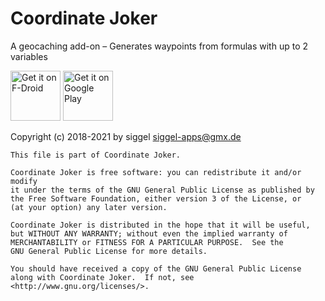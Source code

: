 Coordinate Joker
================

A geocaching add-on – Generates waypoints from formulas with up to 2 variables 

[<img src="https://fdroid.gitlab.io/artwork/badge/get-it-on.png"
     alt="Get it on F-Droid"
     height="80">](https://f-droid.org/packages/com.github.siggel.coordinatejoker/)
[<img src="https://play.google.com/intl/en_us/badges/images/generic/en-play-badge.png"
     alt="Get it on Google Play"
     height="80">](https://play.google.com/store/apps/details?id=com.github.siggel.coordinatejoker)

Copyright (c) 2018-2021 by siggel <siggel-apps@gmx.de>

    This file is part of Coordinate Joker.

    Coordinate Joker is free software: you can redistribute it and/or modify
    it under the terms of the GNU General Public License as published by
    the Free Software Foundation, either version 3 of the License, or
    (at your option) any later version.

    Coordinate Joker is distributed in the hope that it will be useful,
    but WITHOUT ANY WARRANTY; without even the implied warranty of
    MERCHANTABILITY or FITNESS FOR A PARTICULAR PURPOSE.  See the
    GNU General Public License for more details.

    You should have received a copy of the GNU General Public License
    along with Coordinate Joker.  If not, see <http://www.gnu.org/licenses/>.

